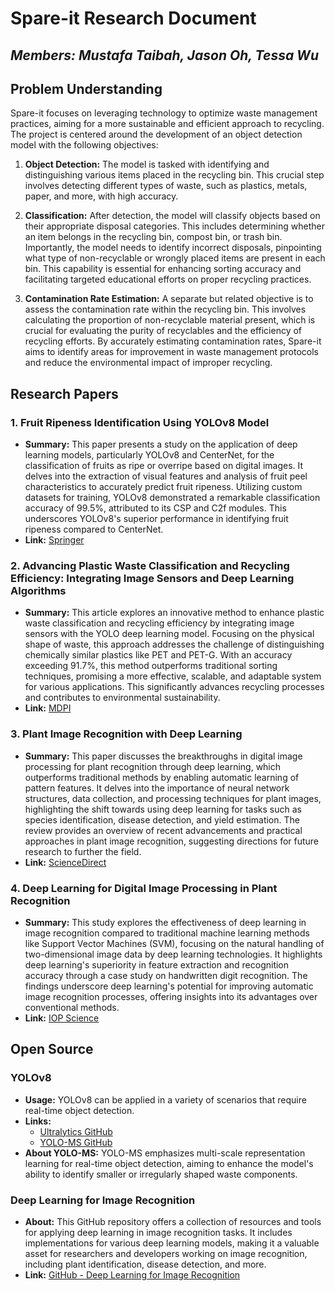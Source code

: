 # Spare-it Research Document

## *Members: Mustafa Taibah, Jason Oh, Tessa Wu*

## Problem Understanding

Spare-it focuses on leveraging technology to optimize waste management practices, aiming for a more sustainable and efficient approach to recycling. The project is centered around the development of an object detection model with the following objectives:

1. **Object Detection:** The model is tasked with identifying and distinguishing various items placed in the recycling bin. This crucial step involves detecting different types of waste, such as plastics, metals, paper, and more, with high accuracy.

2. **Classification:** After detection, the model will classify objects based on their appropriate disposal categories. This includes determining whether an item belongs in the recycling bin, compost bin, or trash bin. Importantly, the model needs to identify incorrect disposals, pinpointing what type of non-recyclable or wrongly placed items are present in each bin. This capability is essential for enhancing sorting accuracy and facilitating targeted educational efforts on proper recycling practices.

3. **Contamination Rate Estimation:** A separate but related objective is to assess the contamination rate within the recycling bin. This involves calculating the proportion of non-recyclable material present, which is crucial for evaluating the purity of recyclables and the efficiency of recycling efforts. By accurately estimating contamination rates, Spare-it aims to identify areas for improvement in waste management protocols and reduce the environmental impact of improper recycling.

## Research Papers

### 1. Fruit Ripeness Identification Using YOLOv8 Model

- **Summary:** This paper presents a study on the application of deep learning models, particularly YOLOv8 and CenterNet, for the classification of fruits as ripe or overripe based on digital images. It delves into the extraction of visual features and analysis of fruit peel characteristics to accurately predict fruit ripeness. Utilizing custom datasets for training, YOLOv8 demonstrated a remarkable classification accuracy of 99.5%, attributed to its CSP and C2f modules. This underscores YOLOv8's superior performance in identifying fruit ripeness compared to CenterNet.
- **Link:** [Springer](https://link.springer.com/article/10.1007/s11042-023-16570-9)

### 2. Advancing Plastic Waste Classification and Recycling Efficiency: Integrating Image Sensors and Deep Learning Algorithms

- **Summary:** This article explores an innovative method to enhance plastic waste classification and recycling efficiency by integrating image sensors with the YOLO deep learning model. Focusing on the physical shape of waste, this approach addresses the challenge of distinguishing chemically similar plastics like PET and PET-G. With an accuracy exceeding 91.7%, this method outperforms traditional sorting techniques, promising a more effective, scalable, and adaptable system for various applications. This significantly advances recycling processes and contributes to environmental sustainability.
- **Link:** [MDPI](https://www.mdpi.com/2076-3417/13/18/10224)

### 3. Plant Image Recognition with Deep Learning

- **Summary:** This paper discusses the breakthroughs in digital image processing for plant recognition through deep learning, which outperforms traditional methods by enabling automatic learning of pattern features. It delves into the importance of neural network structures, data collection, and processing techniques for plant images, highlighting the shift towards using deep learning for tasks such as species identification, disease detection, and yield estimation. The review provides an overview of recent advancements and practical approaches in plant image recognition, suggesting directions for future research to further the field.
- **Link:** [ScienceDirect](https://www.sciencedirect.com/science/article/pii/S016816992300460X)

### 4. Deep Learning for Digital Image Processing in Plant Recognition

- **Summary:** This study explores the effectiveness of deep learning in image recognition compared to traditional machine learning methods like Support Vector Machines (SVM), focusing on the natural handling of two-dimensional image data by deep learning technologies. It highlights deep learning's superiority in feature extraction and recognition accuracy through a case study on handwritten digit recognition. The findings underscore deep learning's potential for improving automatic image recognition processes, offering insights into its advantages over conventional methods.
- **Link:** [IOP Science](https://iopscience.iop.org/article/10.1088/1742-6596/1314/1/012148/meta)

## Open Source

### YOLOv8

- **Usage:** YOLOv8 can be applied in a variety of scenarios that require real-time object detection.
- **Links:** 
  - [Ultralytics GitHub](https://github.com/ultralytics/ultralytics)
  - [YOLO-MS GitHub](https://github.com/FishAndWasabi/YOLO-MS)
- **About YOLO-MS:** YOLO-MS emphasizes multi-scale representation learning for real-time object detection, aiming to enhance the model's ability to identify smaller or irregularly shaped waste components.

### Deep Learning for Image Recognition

- **About:** This GitHub repository offers a collection of resources and tools for applying deep learning in image recognition tasks. It includes implementations for various deep learning models, making it a valuable asset for researchers and developers working on image recognition, including plant identification, disease detection, and more.
- **Link:** [GitHub - Deep Learning for Image Recognition](https://github.com/SanketD92/Deep-Learning-For-Image-Recognition)
